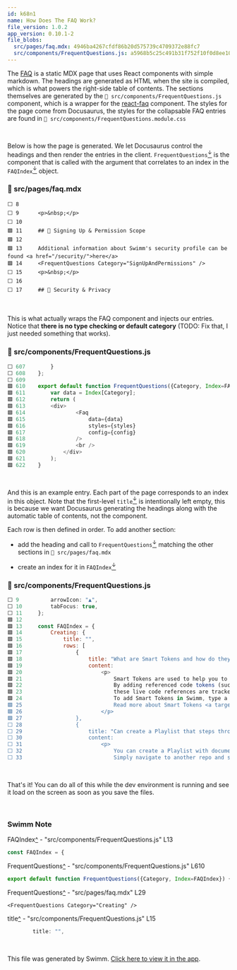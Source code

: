 ```yaml
---
id: k68n1
name: How Does The FAQ Work?
file_version: 1.0.2
app_version: 0.10.1-2
file_blobs:
  src/pages/faq.mdx: 4946ba4267cfdf86b20d575739c4709372e88fc7
  src/components/FrequentQuestions.js: a5968b5c25c491b31f752f10f0d8ee107e0a9db6
---
```


The [FAQ](https://docs.swimm.io/faq) is a static MDX page that uses React components with simple markdown. The headings are generated as HTML when the site is compiled, which is what powers the right-side table of contents. The sections themselves are generated by the `📄 src/components/FrequentQuestions.js` component, which is a wrapper for the [react-faq](https://www.npmjs.com/package/react-faq-component) component. The styles for the page come from Docusaurus, the styles for the collapsable FAQ entries are found in `📄 src/components/FrequentQuestions.module.css`

<br/>

Below is how the page is generated. We let Docusaurus control the headings and then render the entries in the client. `FrequentQuestions`[<sup id="2qN73e">↓</sup>](#f-2qN73e) is the component that is called with the argument that correlates to an index in the `FAQIndex`[<sup id="1ERVNs">↓</sup>](#f-1ERVNs) object.
<!-- NOTE-swimm-snippet: the lines below link your snippet to Swimm -->
### 📄 src/pages/faq.mdx
```mdx
⬜ 8      
⬜ 9      <p>&nbsp;</p>
⬜ 10     
🟩 11     ## 🪪 Signing Up & Permission Scope
🟩 12     
🟩 13     Additional information about Swimm's security profile can be found <a href="/security/">here</a>
🟩 14     <FrequentQuestions Category="SignUpAndPermissions" />
⬜ 15     <p>&nbsp;</p>
⬜ 16     
⬜ 17     ## 🔐 Security & Privacy
```

<br/>

This is what actually wraps the FAQ component and injects our entries. Notice that **there is no type checking or default category** (TODO: Fix that, I just needed something that works).
<!-- NOTE-swimm-snippet: the lines below link your snippet to Swimm -->
### 📄 src/components/FrequentQuestions.js
```javascript
⬜ 607        }
⬜ 608    };
⬜ 609    
🟩 610    export default function FrequentQuestions({Category, Index=FAQIndex}) {
🟩 611        var data = Index[Category];
🟩 612        return (
🟩 613        <div>
🟩 614                <Faq
🟩 615                    data={data}
🟩 616                    styles={styles}
🟩 617                    config={config}
🟩 618                />
🟩 619                <br />
🟩 620            </div>
🟩 621        );
🟩 622    }
```

<br/>

And this is an example entry. Each part of the page corresponds to an index in this object. Note that the first-level `title`[<sup id="H2X5x">↓</sup>](#f-H2X5x) is intentionally left empty, this is because we want Docusaurus generating the headings along with the automatic table of contents, not the component.

Each row is then defined in order. To add another section:

*   add the heading and call to `FrequentQuestions`[<sup id="Zum2IS">↓</sup>](#f-Zum2IS) matching the other sections in `📄 src/pages/faq.mdx`
    
*   create an index for it in `FAQIndex`[<sup id="1ERVNs">↓</sup>](#f-1ERVNs)
<!-- NOTE-swimm-snippet: the lines below link your snippet to Swimm -->
### 📄 src/components/FrequentQuestions.js
```javascript
⬜ 9          arrowIcon: "▲",
⬜ 10         tabFocus: true,
⬜ 11     };
🟩 12     
🟩 13     const FAQIndex = {
🟩 14         Creating: {
🟩 15             title: "",
🟩 16             rows: [
🟩 17                 {
🟩 18                     title: "What are Smart Tokens and how do they work?",
🟩 19                     content:
🟩 20                         <p>
🟩 21                             Smart Tokens are used to help you to write and edit docs that are interwoven with your codebase. 
🟩 22                             By adding referenced code tokens (such as variables, functions, or class names) in your documentation, 
🟩 23                             these live code references are tracked by Swimm to keep your documentation up to date. 
🟩 24                             To add Smart Tokens in Swimm, type a Backtick <code>`</code> anywhere in the editor. 
🟩 25                             Read more about Smart Tokens <a target="_blank" href="/docs/Features/editor-commands#smart-tokens">here.</a> 
🟩 26                         </p>
🟩 27                 },
⬜ 28                 {
⬜ 29                     title: "Can create a Playlist that steps through multiple repositories?",
⬜ 30                     content:
⬜ 31                         <p>
⬜ 32                             You can create a Playlist with documents that exist in one or more repositories. 
⬜ 33                             Simply navigate to another repo and select the docs you'd like to add. 
```

<br/>

That's it! You can do all of this while the dev environment is running and see it load on the screen as soon as you save the files.

<br/>

<!-- THIS IS AN AUTOGENERATED SECTION. DO NOT EDIT THIS SECTION DIRECTLY -->
### Swimm Note

<span id="f-1ERVNs">FAQIndex</span>[^](#1ERVNs) - "src/components/FrequentQuestions.js" L13
```javascript
const FAQIndex = {
```

<span id="f-Zum2IS">FrequentQuestions</span>[^](#Zum2IS) - "src/components/FrequentQuestions.js" L610
```javascript
export default function FrequentQuestions({Category, Index=FAQIndex}) {
```

<span id="f-2qN73e">FrequentQuestions</span>[^](#2qN73e) - "src/pages/faq.mdx" L29
```mdx
<FrequentQuestions Category="Creating" />
```

<span id="f-H2X5x">title</span>[^](#H2X5x) - "src/components/FrequentQuestions.js" L15
```javascript
        title: "",
```

<br/>

This file was generated by Swimm. [Click here to view it in the app](https://app.swimm.io/repos/Z2l0aHViJTNBJTNBZG9jcy5zd2ltbS5pbyUzQSUzQXN3aW1taW8=/docs/k68n1).